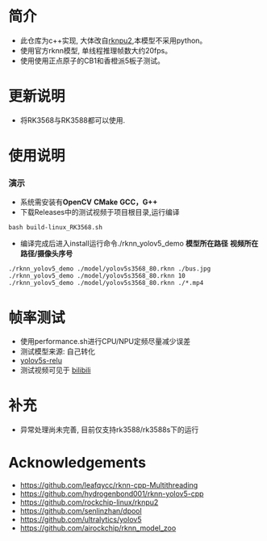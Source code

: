 # 简介
* 此仓库为c++实现, 大体改自[rknpu2](https://github.com/rockchip-linux/rknpu2),本模型不采用python。
* 使用官方rknn模型, 单线程推理帧数大约20fps。
* 使用使用正点原子的CB1和香橙派5板子测试。

# 更新说明
* 将RK3568与RK3588都可以使用.


# 使用说明
### 演示
  * 系统需安装有**OpenCV** **CMake** **GCC，G++**
  * 下载Releases中的测试视频于项目根目录,运行编译
  ```
  bash build-linux_RK3568.sh
  ```
  
  * 编译完成后进入install运行命令./rknn_yolov5_demo **模型所在路径** **视频所在路径/摄像头序号**
  ```
  ./rknn_yolov5_demo ./model/yolov5s3568_80.rknn ./bus.jpg
  ./rknn_yolov5_demo ./model/yolov5s3568_80.rknn 10
  ./rknn_yolov5_demo ./model/yolov5s3568_80.rknn ./*.mp4
  ```

# 帧率测试
* 使用performance.sh进行CPU/NPU定频尽量减少误差
* 测试模型来源: 自己转化
* [yolov5s-relu](https://github.com/rockchip-linux/rknpu2/blob/master/examples/rknn_yolov5_demo/model/RK3566_RK3568/yolov5s-640-640.rknn)
* 测试视频可见于 [bilibili](https://www.bilibili.com/video/BV1YvrUYBEZ5/?spm_id_from=333.1007)


# 补充
* 异常处理尚未完善, 目前仅支持rk3588/rk3588s下的运行

# Acknowledgements
* https://github.com/leafqycc/rknn-cpp-Multithreading
* https://github.com/hydrogenbond001/rknn-yolov5-cpp
* https://github.com/rockchip-linux/rknpu2
* https://github.com/senlinzhan/dpool
* https://github.com/ultralytics/yolov5
* https://github.com/airockchip/rknn_model_zoo